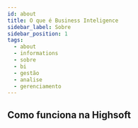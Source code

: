 ```yaml
---
id: about
title: O que é Business Inteligence
sidebar_label: Sobre
sidebar_position: 1
tags:
  - about
  - informations
  - sobre
  - bi
  - gestão
  - analise
  - gerenciamento
---
```


## Como funciona na Highsoft
